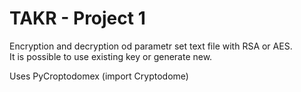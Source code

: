 # TAKR - Project 1

Encryption and decryption od parametr set text file with RSA or AES.  
It is possible to use existing key or generate new.  

Uses PyCroptodomex (import Cryptodome)  
